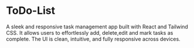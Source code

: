 # ToDo-List
A sleek and responsive task management app built with React and Tailwind CSS. It allows users to effortlessly add, delete,edit and mark tasks as complete. The UI is clean, intuitive, and fully responsive across devices.
